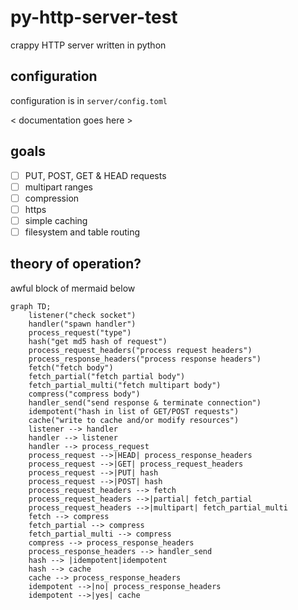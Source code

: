 # py-http-server-test

crappy HTTP server written in python

## configuration

configuration is in `server/config.toml`

< documentation goes here >

## goals

- [ ] PUT, POST, GET & HEAD requests
- [ ] multipart ranges
- [ ] compression
- [ ] https
- [ ] simple caching
- [ ] filesystem and table routing

## theory of operation?

awful block of mermaid below

```mermaid
graph TD;
    listener("check socket")
    handler("spawn handler")
    process_request("type")
    hash("get md5 hash of request")
    process_request_headers("process request headers")
    process_response_headers("process response headers")
    fetch("fetch body")
    fetch_partial("fetch partial body")
    fetch_partial_multi("fetch multipart body")
    compress("compress body")
    handler_send("send response & terminate connection")
    idempotent("hash in list of GET/POST requests")
    cache("write to cache and/or modify resources")
    listener --> handler
    handler --> listener
    handler --> process_request
    process_request -->|HEAD| process_response_headers
    process_request -->|GET| process_request_headers
    process_request -->|PUT| hash
    process_request -->|POST| hash
    process_request_headers --> fetch
    process_request_headers -->|partial| fetch_partial
    process_request_headers -->|multipart| fetch_partial_multi
    fetch --> compress
    fetch_partial --> compress
    fetch_partial_multi --> compress
    compress --> process_response_headers
    process_response_headers --> handler_send
    hash --> |idempotent|idempotent
    hash --> cache
    cache --> process_response_headers
    idempotent -->|no| process_response_headers
    idempotent -->|yes| cache 
```
